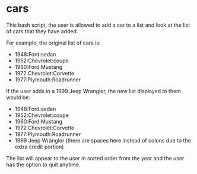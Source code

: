 # cars

This bash script, the user is allowed to add a car to a list and look at the list of cars that they have added.

For example, the original list of cars is:
* 1948:Ford:sedan 
* 1952:Chevrolet:coupe
* 1960:Ford:Mustang 
* 1972:Chevrolet:Corvette
* 1977:Plymouth:Roadrunner

If the user adds in a 1999 Jeep Wrangler, the new list displayed to them would be:
* 1948:Ford:sedan 
* 1952:Chevrolet:coupe
* 1960:Ford:Mustang 
* 1972:Chevrolet:Corvette
* 1977:Plymouth:Roadrunner
* 1999 Jeep Wrangler (there are spaces here instead of colons due to the extra credit portion)

The list will appear to the user in sorted order from the year and the user has the option to quit anytime. 
